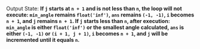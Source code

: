 Output State: **If `j` starts at `n + 1` and is not less than `n`, the loop will not execute: `min_angle` remains `float('inf')`, `ans` remains `(-1, -1)`, `i` becomes `n + 1`, and `j` remains `n + 1`. If `j` starts less than `n`, after execution: `min_angle` is either `float('inf')` or the smallest angle calculated, `ans` is either `(-1, -1)` or `(i + 1, j + 1)`, `i` becomes `n + 1`, and `j` will be incremented until it equals `n`.**